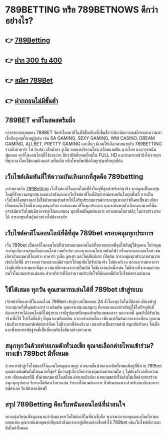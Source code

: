 # 789BETTING หรือ 789BETNOWS ดีกว่าอย่างไร?

## 👉 [789Betting](https://www.789betnows.com/)
## 👉 [ฝาก 300 รับ 400](https://www.789betnows.com/)
## 👉 [สมัคร 789Bet](https://www.789betnows.com/register/)
## 👉 [ฝากถอนไม่มีขั้นต่ำ](https://www.789betnows.com/deposit-withdraw/)

## 789BET คาสิโนสดสตรีมมิ่ง

การถ่ายทอดสดของ 789BET จัดทำโดยคาสิโนที่มีชื่อเสียงซึ่งขึ้นชื่อว่ามีระดับความเสถียรและความน่าเชื่อถือสูงสุดในหมู่ผู้เล่น เช่น SA GAMING, SEXY GAMING, WM CASINO, DREAM GAMING, ALLBET, PRETTY GAMING และอื่นๆ มีเกมให้เลือกมากมายกับ 789BETTING รวมถึงบาคาร่า ไพ่ ยิงปลา เสือมังกร รูเล็ต ลอตเตอรีออนไลน์ สล็อตแมชชีน มวยไทย และการพนันฟุตบอล คาสิโนออนไลน์นี้ใช้งานง่าย มีกราฟิกที่ยอดเยี่ยมใน FULL HD และสามารถเข้าถึงได้จากทุกที่ทุกเวลาโดยใช้คอมพิวเตอร์ แท็บเล็ต หรือโทรศัพท์มือถือทุกรุ่นหรือทุกยี่ห้อ


## เว็บไซต์เดิมพันที่ให้ความบันเทิงมากที่สุดคือ 789betting

อย่าพลาดกับ [789Betting](https://www.789betnows.com/) เว็บไซต์คาสิโนออนไลน์ที่ยิ่งใหญ่ที่สุดสำหรับเงินจริง หากคุณเป็นคนรุ่นใหม่ที่รักความสนุกสนานและกำลังมองหาเว็บไซต์คาสิโนที่มีอุปกรณ์ครบครันในทุกพื้นที่ การเป็นเว็บไซต์โดยตรงและไม่ใช่ตัวแทนผ่านช่วยให้ได้รับประสบการณ์การลงทุนมากกว่าที่เคยเป็นมา เพียงเยี่ยมชมเว็บไซต์นี้หากคุณสนุกกับการเล่นเกมคาสิโนทุกประเภท คุณจะค้นพบตัวเลือกมากมายที่นั่น การสมัครเว็บไซต์เดียวอาจทำให้เกมจบลง ทุกสไตล์ที่คุณต้องการ อย่าพลาดโอกาสดีๆ ในการสร้างรายได้ การลงทุนนั้นคุ้มค่าอย่างไม่ต้องสงสัย

##  เว็บไซต์คาสิโนออนไลน์ที่ดีที่สุด 789bet ครอบคลุมทุกประการ

เว็บ 789bet เป็นคาสิโนออนไลน์ที่นำเสนอเกมออนไลน์ที่หลากหลายที่สุดให้กับผู้ใช้ทุกคน ไม่ว่าคุณจะสนุกกับการเล่นสล็อตออนไลน์ เกมยิงปลา แทงหวยออนไลน์ พนันกีฬา หรือแทงบอลออนไลน์ เช่นเดียวกับเกมคาสิโนอย่าง บาคาร่า รูเล็ต ลูกเต๋า และไพ่เสือมังกร เป็นต้น การลงทุนทุกประเภทสามารถเข้าถึงได้ที่นี่ ตรวจสอบว่าแต่ละเกมมีส่วนทำให้สมาชิกได้รับเงินจริง ไม่ต้องกังวล สถานการณ์ทางการเงินมีเสถียรภาพมากที่สุด ความเสถียรของระบบเป็นเลิศ ไม่มีเวลาแฝงเมื่อเล่น ไม่มีทางที่จะหมดความสนใจในเกมอย่างแน่นอน ด้วยบริการที่ดีกว่าความประทับใจที่ฉันเคยมีกับเว็บไซต์อย่างแน่นอน


##  ใช้ได้เสมอ ทุกวัน คุณสามารถเล่นได้ที่ 789bet เข้าสู่ระบบ

เจ้าหน้าที่ของคาสิโนออนไลน์ 789bet เข้าสู่ระบบได้ตลอด 24 ชั่วโมงทุกวันในสัปดาห์ เพียงเข้าสู่ระบบทุกครั้งที่คุณต้องการวางเดิมพัน คุณอาจเล่นเกมสนุกๆ ที่ออกแบบมาสำหรับผู้ใช้ในปัจจุบันที่ต้องการรายได้ออนไลน์ที่ไม่ยุ่งยาก เรามีรูปแบบทั้งหมดสำหรับเกมของเรา นอกจากนี้ คุณยังได้รับเงินจริงเพื่อใช้ โปรโมชั่นดีๆ ที่คุณจะเพลิดเพลิน แจกอย่างต่อเนื่อง เพียงแค่เริ่มต้นการลงทะเบียน ทุกเกมเน้นถึงการขาดเอฟเฟกต์การล็อค ไม่มีระบบที่ต้องกังวล เล่นอย่างเป็นธรรมชาติ สนุกกับตัวเอง ไม่เบื่อ และพึ่งพาบรรทัดฐานที่เป็นที่ยอมรับซึ่งมีมาอย่างยาวนาน


## สนุกทุกวันด้วยค่ายเกมดังทั่วเอเชีย คุณจะเลือกค่ายไหนเข้าร่วม? ทางเข้า 789bet มีทั้งหมด

ด้วยการเข้าสู่เว็บไซต์คาสิโนออนไลน์คุณภาพสูง ค่ายเกมชั้นนำของเอเชียทั้งหมดมีอยู่ที่นี่ด้วย 789bet คุณชอบเดิมพันทีมไหนมากที่สุด? มีความรู้เกี่ยวกับการลงทุนผ่านค่ายเกมใด ๆ ไม่ต้องกังวลกับความยาก เพียงแค่มาที่นี่ ทั้งค่ายเกมคาสิโนสล็อต ค่ายเกมยิงปลา ค่ายเกมขอท้าให้เล่นไม่เบื่อด้วยการร่วมสนุกทุกรูปแบบ รับรองไม่ผิดหวังหากเล่น รับรายได้ตามต้องการ สิ่งพิเศษเฉพาะสำหรับสมาชิกของเรา สมัครเลย รับบัตรเครดิตฟรี

## สรุป 789Betting คือเว็บพนันออนไลน์ที่น่าสนใจ

หากกลุ่มวัยรุ่นที่สนุกสนานกำลังมองหาเว็บไซต์คาสิโนที่น่าเชื่อถือ พวกเขาอาจลงทุนและเก็บเกี่ยวผลตอบแทน คุณจะค้นพบคุณค่าที่คุณกำลังมองหาอยู่เพียงแค่ลงชื่อเข้าใช้ 789bet เล่นเว็บไซต์เดียวและมีสไตล์ทั้งหมด
